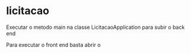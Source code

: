 # licitacao

Executar o metodo main na classe LicitacaoApplication para subir o back end

Para executar o front end basta abrir o 